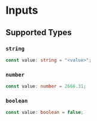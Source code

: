 # Inputs


## Supported Types

### `string`

```typescript
const value: string = "<value>";
```

### `number`

```typescript
const value: number = 2666.31;
```

### `boolean`

```typescript
const value: boolean = false;
```

